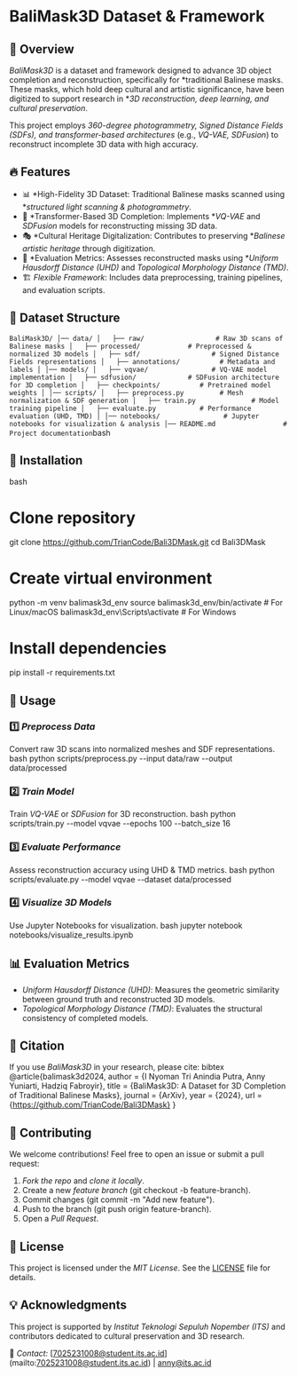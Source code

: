 # BaliMask3D Dataset & Framework

## 📌 Overview
*BaliMask3D* is a dataset and framework designed to advance 3D object completion and reconstruction, specifically for *traditional Balinese masks. These masks, which hold deep cultural and artistic significance, have been digitized to support research in **3D reconstruction, deep learning, and cultural preservation*.

This project employs *360-degree photogrammetry, Signed Distance Fields (SDFs), and transformer-based architectures* (e.g., *VQ-VAE, SDFusion*) to reconstruct incomplete 3D data with high accuracy.

## 🔥 Features
- 📊 *High-Fidelity 3D Dataset: Traditional Balinese masks scanned using **structured light scanning & photogrammetry*.
- 🤖 *Transformer-Based 3D Completion: Implements **VQ-VAE* and *SDFusion* models for reconstructing missing 3D data.
- 🎭 *Cultural Heritage Digitalization: Contributes to preserving **Balinese artistic heritage* through digitization.
- 📏 *Evaluation Metrics: Assesses reconstructed masks using **Uniform Hausdorff Distance (UHD)* and *Topological Morphology Distance (TMD)*.
- 🏗 *Flexible Framework*: Includes data preprocessing, training pipelines, and evaluation scripts.

## 📂 Dataset Structure
`
BaliMask3D/
│── data/
│   ├── raw/                  # Raw 3D scans of Balinese masks
│   ├── processed/            # Preprocessed & normalized 3D models
│   ├── sdf/                  # Signed Distance Fields representations
│   ├── annotations/          # Metadata and labels
│
│── models/
│   ├── vqvae/                # VQ-VAE model implementation
│   ├── sdfusion/             # SDFusion architecture for 3D completion
│   ├── checkpoints/          # Pretrained model weights
│
│── scripts/
│   ├── preprocess.py         # Mesh normalization & SDF generation
│   ├── train.py              # Model training pipeline
│   ├── evaluate.py           # Performance evaluation (UHD, TMD)
│
│── notebooks/                # Jupyter notebooks for visualization & analysis
│── README.md                 # Project documentation
`bash

## 🚀 Installation
bash
# Clone repository
git clone https://github.com/TrianCode/Bali3DMask.git
cd Bali3DMask

# Create virtual environment
python -m venv balimask3d_env
source balimask3d_env/bin/activate  # For Linux/macOS
balimask3d_env\Scripts\activate    # For Windows

# Install dependencies
pip install -r requirements.txt


## 🔧 Usage
### 1️⃣ *Preprocess Data*
Convert raw 3D scans into normalized meshes and SDF representations.
bash
python scripts/preprocess.py --input data/raw --output data/processed


### 2️⃣ *Train Model*
Train *VQ-VAE* or *SDFusion* for 3D reconstruction.
bash
python scripts/train.py --model vqvae --epochs 100 --batch_size 16


### 3️⃣ *Evaluate Performance*
Assess reconstruction accuracy using UHD & TMD metrics.
bash
python scripts/evaluate.py --model vqvae --dataset data/processed


### 4️⃣ *Visualize 3D Models*
Use Jupyter Notebooks for visualization.
bash
jupyter notebook notebooks/visualize_results.ipynb


## 📊 Evaluation Metrics
- *Uniform Hausdorff Distance (UHD)*: Measures the geometric similarity between ground truth and reconstructed 3D models.
- *Topological Morphology Distance (TMD)*: Evaluates the structural consistency of completed models.

## 📌 Citation
If you use *BaliMask3D* in your research, please cite:
bibtex
@article{balimask3d2024,
  author    = {I Nyoman Tri Anindia Putra, Anny Yuniarti, Hadziq Fabroyir},
  title     = {BaliMask3D: A Dataset for 3D Completion of Traditional Balinese Masks},
  journal   = {ArXiv},
  year      = {2024},
  url       = {https://github.com/TrianCode/Bali3DMask}
}


## 🤝 Contributing
We welcome contributions! Feel free to open an issue or submit a pull request:
1. *Fork the repo* and *clone it locally*.
2. Create a new *feature branch* (git checkout -b feature-branch).
3. Commit changes (git commit -m "Add new feature").
4. Push to the branch (git push origin feature-branch).
5. Open a *Pull Request*.

## 📜 License
This project is licensed under the *MIT License*. See the [LICENSE](LICENSE) file for details.

## 💡 Acknowledgments
This project is supported by *Institut Teknologi Sepuluh Nopember (ITS)* and contributors dedicated to cultural preservation and 3D research.

📧 *Contact:* [7025231008@student.its.ac.id]
(mailto:7025231008@student.its.ac.id) | [anny@its.ac.id](mailto:anny@its.ac.id)
